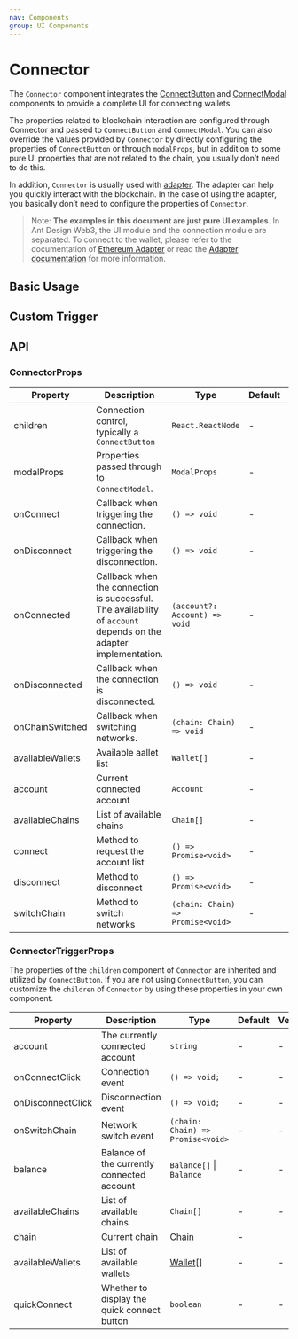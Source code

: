 ```yaml
---
nav: Components
group: UI Components
---
```


# Connector

The `Connector` component integrates the [ConnectButton](../connect-button/index.md) and [ConnectModal](../connect-modal/index.md) components to provide a complete UI for connecting wallets.

The properties related to blockchain interaction are configured through Connector and passed to `ConnectButton` and `ConnectModal`. You can also override the values provided by `Connector` by directly configuring the properties of `ConnectButton` or through `modalProps`, but in addition to some pure UI properties that are not related to the chain, you usually don’t need to do this.

In addition, `Connector` is usually used with [adapter](../../guide/adapter). The adapter can help you quickly interact with the blockchain. In the case of using the adapter, you basically don’t need to configure the properties of `Connector`.

> Note: **The examples in this document are just pure UI examples**. In Ant Design Web3, the UI module and the connection module are separated. To connect to the wallet, please refer to the documentation of [Ethereum Adapter](../ethereum/index.md) or read the [Adapter documentation](../../../../docs/guide/adapter.md) for more information.

## Basic Usage

<code src="./demos/basic.tsx"></code>

## Custom Trigger

<code src="./demos/custom-trigger.tsx"></code>

## API

### ConnectorProps

| Property | Description | Type | Default | Version |
| --- | --- | --- | --- | --- |
| children | Connection control, typically a `ConnectButton` | `React.ReactNode` | - | - |
| modalProps | Properties passed through to `ConnectModal`. | `ModalProps` | - | - |
| onConnect | Callback when triggering the connection. | `() => void` | - | - |
| onDisconnect | Callback when triggering the disconnection. | `() => void` | - | - |
| onConnected | Callback when the connection is successful. The availability of `account` depends on the adapter implementation. | `(account?: Account) => void` | - | - |
| onDisconnected | Callback when the connection is disconnected. | `() => void` | - | - |
| onChainSwitched | Callback when switching networks. | `(chain: Chain) => void` | - | - |
| availableWallets | Available aallet list | `Wallet[]` | - | - |
| account | Current connected account | `Account` | - | - |
| availableChains | List of available chains | `Chain[]` | - | - |
| connect | Method to request the account list | `() => Promise<void>` | - | - |
| disconnect | Method to disconnect | `() => Promise<void>` | - | - |
| switchChain | Method to switch networks | `(chain: Chain) => Promise<void>` | - | - |

### ConnectorTriggerProps

The properties of the `children` component of `Connector` are inherited and utilized by `ConnectButton`. If you are not using `ConnectButton`, you can customize the `children` of `Connector` by using these properties in your own component.

| Property | Description | Type | Default | Version |
| --- | --- | --- | --- | --- |
| account | The currently connected account | `string` | - | - |
| onConnectClick | Connection event | `() => void;` | - | - |
| onDisconnectClick | Disconnection event | `() => void;` | - | - |
| onSwitchChain | Network switch event | `(chain: Chain) => Promise<void>` | - | - |
| balance | Balance of the currently connected account | `Balance[]` \| `Balance` | - | - |
| availableChains | List of available chains | `Chain[]` | - | - |
| chain | Current chain | [Chain](/components/types#chain) | - |  |
| availableWallets | List of available wallets | [Wallet](/components/types#wallet)[] | - | - |
| quickConnect | Whether to display the quick connect button | `boolean` | - | - |
